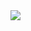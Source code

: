 <picture>
  <source
    srcset="https://github-readme-stats.vercel.app/api?username=heclypso&show_icons=false&theme=dark"
    media="(prefers-color-scheme: dark)"
  />
  <source
    srcset="https://github-readme-stats.vercel.app/api?username=heclypso&show_icons=true"
    media="(prefers-color-scheme: light), (prefers-color-scheme: no-preference)"
  />
  <img src="https://github-readme-stats.vercel.app/api?username=heclypso&show_icons=true" />
</picture>
